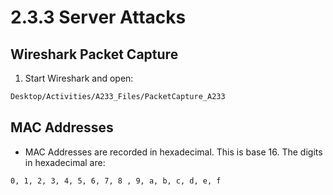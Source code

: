 # 2.3.3 Server Attacks

## Wireshark Packet Capture

1. Start Wireshark and open: 

```bash
Desktop/Activities/A233_Files/PacketCapture_A233
```

## MAC Addresses

* MAC Addresses are recorded in hexadecimal. This is base 16. The digits in hexadecimal are:

```
0, 1, 2, 3, 4, 5, 6, 7, 8 , 9, a, b, c, d, e, f
```
